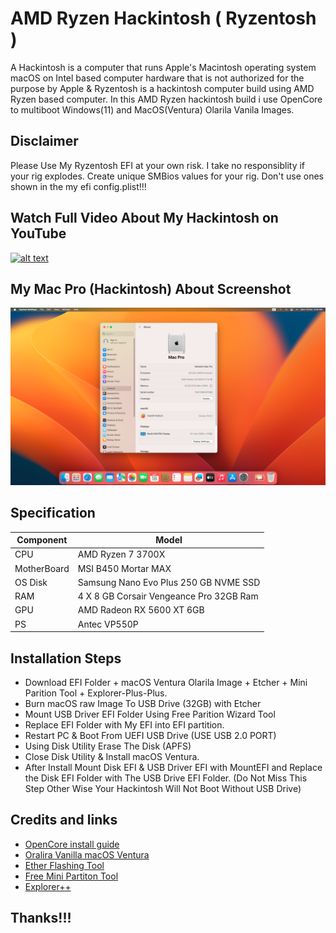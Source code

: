 # AMD Ryzen Hackintosh ( Ryzentosh )
A Hackintosh is a computer that runs Apple's Macintosh operating system macOS on Intel based computer hardware that is not authorized for the purpose by Apple & Ryzentosh is a hackintosh computer build using AMD Ryzen based computer. In this AMD Ryzen hackintosh build i use OpenCore to multiboot Windows(11) and MacOS(Ventura) Olarila Vanila Images.

## Disclaimer
Please Use My Ryzentosh EFI at your own risk. I take no responsiblity if your rig explodes. Create unique SMBios values for your rig. Don't use ones shown in the my efi config.plist!!!

## Watch Full Video About My Hackintosh on YouTube
[![alt text](https://img.youtube.com/vi/aGJ1zKec2T8/maxresdefault.jpg)](https://youtu.be/aGJ1zKec2T8)

## My Mac Pro (Hackintosh) About Screenshot
<img src="screenshot/3.png" alt="3.png"/>

## Specification

| Component        | Model                                              |
| ---------------- | ---------------------------------------------------|
| CPU              | AMD Ryzen 7 3700X                                  |
| MotherBoard      | MSI B450 Mortar MAX                          |
| OS Disk          | Samsung Nano Evo Plus 250 GB NVME SSD              |
| RAM              | 4 X 8 GB Corsair Vengeance Pro 32GB Ram              |
| GPU              | AMD Radeon RX 5600 XT 6GB                               |
| PS   	   | Antec VP550P          		            |


## Installation Steps

* Download EFI Folder + macOS Ventura Olarila Image + Etcher + Mini Parition Tool + Explorer-Plus-Plus.
* Burn macOS raw Image To USB Drive (32GB) with Etcher
* Mount USB Driver EFI Folder Using Free Parition Wizard Tool
* Replace EFI Folder with My EFI into EFI partition.
* Restart PC & Boot From UEFI USB Drive (USE USB 2.0 PORT)
* Using Disk Utility Erase The Disk (APFS)
* Close Disk Utility & Install macOS Ventura.
* After Install Mount Disk EFI & USB Driver EFI with MountEFI and Replace the Disk EFI Folder with The USB Drive EFI Folder. (Do Not Miss This Step Other Wise Your Hackintosh Will Not Boot Without USB Drive)

## Credits and links

* [OpenCore install guide](https://dortania.github.io/OpenCore-Install-Guide)
* [Oralira Vanilla macOS Ventura ](https://www.olarila.com/topic/6278-olarila-vanilla-images-macos-installer/)
* [Ether Flashing Tool](https://etcher.balena.io)
* [Free Mini Partiton Tool](https://www.partitionwizard.com/free-partition-manager.html)
* [Explorer++](https://explorerplusplus.com/download)

## Thanks!!!

